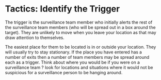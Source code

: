 [Title]: # (Tactics: Identify the Trigger)
[Difficulty]: # (Advanced)
[Order]: # (4)

#  Tactics: Identify the Trigger

The trigger is the surveillance team member who initially alerts the rest of the surveillance team members (who will be spread out in a box around the target). They are unlikely to move when you leave your location as that may draw attention to themselves.

The easiest place for them to be located is in or outside your location. They will usually try to stay stationary. If the place you have entered has a number of exits then a number of team members may be spread around each as a trigger. Think about where you would be if you were on a surveillance team ? look for locations and situations where it would not be suspicious for a surveillance person to be hanging around.